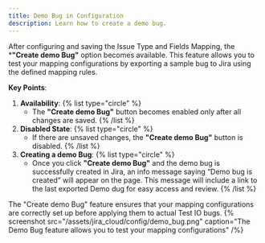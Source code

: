 ```yaml
---
title: Demo Bug in Configuration
description: Learn how to create a demo bug.
---
```


After configuring and saving the Issue Type and Fields Mapping, the ***"Create demo Bug"** option becomes available. This feature allows you to test your mapping configurations by exporting a sample bug to Jira using the defined mapping rules.

**Key Points**:
1. **Availability**:
   {% list type="circle" %}
   - The **"Create demo Bug"** button becomes enabled only after all changes are saved.
   {% /list %}
2. **Disabled State**:
   {% list type="circle" %}
   - If there are unsaved changes, the **"Create demo Bug"** button is disabled. 
   {% /list %}
3. **Creating a demo Bug**:
   {% list type="circle" %}
   - Once you click **"Create demo Bug"** and the demo bug is successfully created in Jira, an info message saying “Demo bug is created” will appear on the page. This message will include a link to the last exported Demo dug for easy access and review.
   {% /list %}

The "Create demo Bug" feature ensures that your mapping configurations are correctly set up before applying them to actual Test IO bugs.
{% screenshot src="/assets/jira_cloud/config/demo_bug.png" caption="The Demo Bug feature allows you to test your mapping configurations" /%}